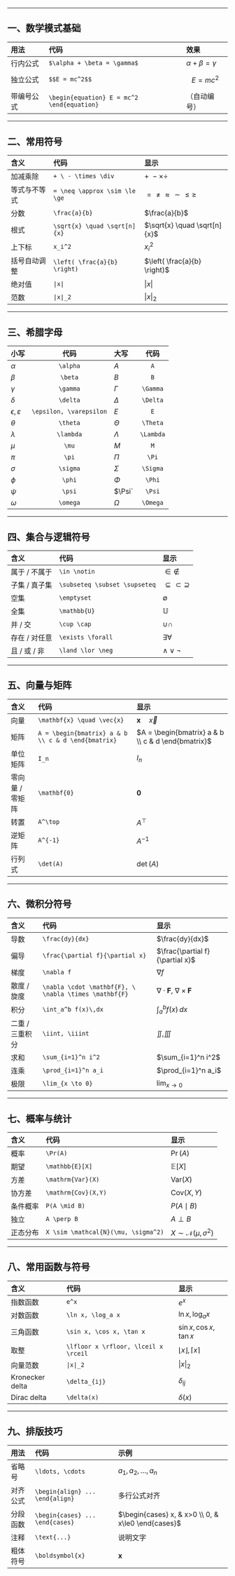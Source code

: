 
---

## 一、数学模式基础

| 用法    | 代码                                         | 效果                        |
| :---- | :----------------------------------------- | :------------------------ |
| 行内公式  | `$\alpha + \beta = \gamma$`                | $\alpha + \beta = \gamma$ |
| 独立公式  | `$$E = mc^2$$`                             | $$E = mc^2$$              |
| 带编号公式 | `\begin{equation} E = mc^2 \end{equation}` | （自动编号）                    |

---

## 二、常用符号

| 含义     | 代码                            | 显示                            |
| :----- | :---------------------------- | :---------------------------- |
| 加减乘除   | `+ \ - \times \div`           | $+ \ - \times \div$           |
| 等式与不等式 | `= \neq \approx \sim \le \ge` | $= \neq \approx \sim \le \ge$ |
| 分数     | `\frac{a}{b}`                 | $\frac{a}{b}$                 |
| 根式     | `\sqrt{x} \quad \sqrt[n]{x}`  | $\sqrt{x} \quad \sqrt[n]{x}$  |
| 上下标    | `x_i^2`                       | $x_i^2$                       |
| 括号自动调整 | `\left( \frac{a}{b} \right)`  | $\left( \frac{a}{b} \right)$  |
| 绝对值    | `\|x\|`                       | $\|x\|$                       |
| 范数     | `\|x\|_2`                     | $\|x\|_2$                     |


---

## 三、希腊字母

| 小写                      |           代码            | 大写        |    代码     |
| :---------------------- | :---------------------: | :-------- | :-------: |
| $\alpha$                |        `\alpha`         | $A$       |    `A`    |
| $\beta$                 |         `\beta`         | $B$       |    `B`    |
| $\gamma$                |        `\gamma`         | $\Gamma$  | `\Gamma`  |
| $\delta$                |        `\delta`         | $\Delta$  | `\Delta`  |
| $\epsilon, \varepsilon$ | `\epsilon, \varepsilon` | $E$       |    `E`    |
| $\theta$                |        `\theta`         | $\Theta$  | `\Theta`  |
| $\lambda$               |        `\lambda`        | $\Lambda$ | `\Lambda` |
| $\mu$                   |          `\mu`          | $M$       |    `M`    |
| $\pi$                   |          `\pi`          | $\Pi$     |   `\Pi`   |
| $\sigma$                |        `\sigma`         | $\Sigma$  | `\Sigma`  |
| $\phi$                  |         `\phi`          | $\Phi$    |  `\Phi`   |
| $\psi$                  |         `\psi`          | $\Psi`    |  `\Psi`   |
| $\omega$                |        `\omega`         | $\Omega$  | `\Omega`  |

---

## 四、集合与逻辑符号

| 含义 | 代码 | 显示 |
|:--|:--|:--|
| 属于 / 不属于 | `\in \notin` | $\in \notin$ |
| 子集 / 真子集 | `\subseteq \subset \supseteq` | $\subseteq \subset \supseteq$ |
| 空集 | `\emptyset` | $\emptyset$ |
| 全集 | `\mathbb{U}` | $\mathbb{U}$ |
| 并 / 交 | `\cup \cap` | $\cup \cap$ |
| 存在 / 对任意 | `\exists \forall` | $\exists \forall$ |
| 且 / 或 / 非 | `\land \lor \neg` | $\land \lor \neg$ |

---

## 五、向量与矩阵

| 含义 | 代码 | 显示 |
|:--|:--|:--|
| 向量 | `\mathbf{x} \quad \vec{x}` | $\mathbf{x} \quad \vec{x}$ |
| 矩阵 | `A = \begin{bmatrix} a & b \\ c & d \end{bmatrix}` | $A = \begin{bmatrix} a & b \\ c & d \end{bmatrix}$ |
| 单位矩阵 | `I_n` | $I_n$ |
| 零向量 / 零矩阵 | `\mathbf{0}` | $\mathbf{0}$ |
| 转置 | `A^\top` | $A^\top$ |
| 逆矩阵 | `A^{-1}` | $A^{-1}$ |
| 行列式 | `\det(A)` | $\det(A)$ |

---

## 六、微积分符号

| 含义 | 代码 | 显示 |
|:--|:--|:--|
| 导数 | `\frac{dy}{dx}` | $\frac{dy}{dx}$ |
| 偏导 | `\frac{\partial f}{\partial x}` | $\frac{\partial f}{\partial x}$ |
| 梯度 | `\nabla f` | $\nabla f$ |
| 散度 / 旋度 | `\nabla \cdot \mathbf{F}, \ \nabla \times \mathbf{F}` | $\nabla \cdot \mathbf{F}, \ \nabla \times \mathbf{F}$ |
| 积分 | `\int_a^b f(x)\,dx` | $\int_a^b f(x)\,dx$ |
| 二重 / 三重积分 | `\iint, \iiint` | $\iint, \iiint$ |
| 求和 | `\sum_{i=1}^n i^2` | $\sum_{i=1}^n i^2$ |
| 连乘 | `\prod_{i=1}^n a_i` | $\prod_{i=1}^n a_i$ |
| 极限 | `\lim_{x \to 0}` | $\lim_{x \to 0}$ |

---

## 七、概率与统计

| 含义 | 代码 | 显示 |
|:--|:--|:--|
| 概率 | `\Pr(A)` | $\Pr(A)$ |
| 期望 | `\mathbb{E}[X]` | $\mathbb{E}[X]$ |
| 方差 | `\mathrm{Var}(X)` | $\mathrm{Var}(X)$ |
| 协方差 | `\mathrm{Cov}(X,Y)` | $\mathrm{Cov}(X,Y)$ |
| 条件概率 | `P(A \mid B)` | $P(A \mid B)$ |
| 独立 | `A \perp B` | $A \perp B$ |
| 正态分布 | `X \sim \mathcal{N}(\mu, \sigma^2)` | $X \sim \mathcal{N}(\mu, \sigma^2)$ |

---

## 八、常用函数与符号

| 含义 | 代码 | 显示 |
|:--|:--|:--|
| 指数函数 | `e^x` | $e^x$ |
| 对数函数 | `\ln x, \log_a x` | $\ln x, \log_a x$ |
| 三角函数 | `\sin x, \cos x, \tan x` | $\sin x, \cos x, \tan x$ |
| 取整 | `\lfloor x \rfloor, \lceil x \rceil` | $\lfloor x \rfloor, \lceil x \rceil$ |
| 向量范数 | `\|x\|_2` | $\|x\|_2$ |
| Kronecker delta | `\delta_{ij}` | $\delta_{ij}$ |
| Dirac delta | `\delta(x)` | $\delta(x)$ |

---

## 九、排版技巧

| 用法 | 代码 | 示例 |
|:--|:--|:--|
| 省略号 | `\ldots, \cdots` | $a_1, a_2, \ldots, a_n$ |
| 对齐公式 | `\begin{align} ... \end{align}` | 多行公式对齐 |
| 分段函数 | `\begin{cases} ... \end{cases}` | $\begin{cases} x, & x>0 \\ 0, & x\le0 \end{cases}$ |
| 注释 | `\text{...}` | $\text{说明文字}$ |
| 粗体符号 | `\boldsymbol{x}` | $\boldsymbol{x}$ |
